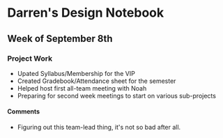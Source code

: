 # Darren's Design Notebook

## Week of September 8th

### Project Work

* Upated Syllabus/Membership for the VIP
* Created Gradebook/Attendance sheet for the semester
* Helped host first all-team meeting with Noah
* Preparing for second week meetings to start on various sub-projects

#### Comments

* Figuring out this team-lead thing, it's not so bad after all.
